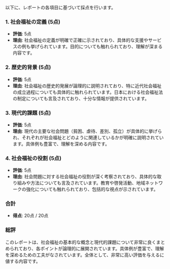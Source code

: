 以下に、レポートの各項目に基づいて採点を行います。

### 1. 社会福祉の定義 (5点)
- **評価**: 5点
- **理由**: 社会福祉の定義が明確で正確に示されており、具体的な支援やサービスの例も挙げられています。目的についても触れられており、理解が深まる内容です。

### 2. 歴史的背景 (5点)
- **評価**: 5点
- **理由**: 社会福祉の歴史的発展が論理的に説明されており、特に近代社会福祉の成立過程についても具体的に触れられています。日本における社会福祉法の制定についても言及されており、十分な情報が提供されています。

### 3. 現代的課題 (5点)
- **評価**: 5点
- **理由**: 現代の主要な社会問題（貧困、虐待、差別、孤立）が具体的に挙げられ、それぞれが社会福祉とどのように関連しているかが明確に説明されています。具体例も豊富で、理解を深める内容です。

### 4. 社会福祉の役割 (5点)
- **評価**: 5点
- **理由**: 社会問題に対する社会福祉の役割が深く考察されており、具体的な取り組みや方法についても言及されています。教育や啓発活動、地域ネットワークの強化についても触れられており、包括的な視点が示されています。

### 合計
- **得点**: 20点 / 20点

### 総評
このレポートは、社会福祉の基本的な概念と現代的課題について非常に良くまとめられており、各ポイントが論理的に展開されています。具体例が豊富で、理解を深めるための工夫がなされています。全体として、非常に高い評価を与えるに値する内容です。